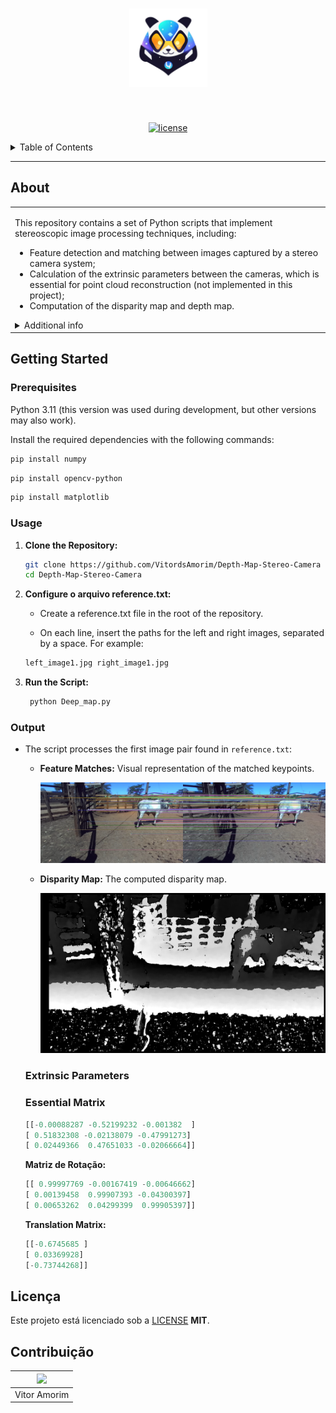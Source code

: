 <h1 align="center">
  <img src="https://github.com/VitordsAmorim/VitordsAmorim/blob/main/logo(sem%20fundo).png" alt="Logo" width="125" height="125" alt="Logo">
</h1>

<!-- <div align="center">
  Stereo 3D Reconstruction and Epipolar Geometry Processing
  <br />
  <br />
  <a href="https://github.com/VitordsAmorim/deep-map-stereo-camera/issues/new?assignees=&labels=bug&template=01_BUG_REPORT.md&title=bug%3A+">Report a Bug</a>
·
<a href="https://github.com/VitordsAmorim/deep-map-stereo-camera/issues/new?assignees=&labels=enhancement&template=02_FEATURE_REQUEST.md&title=feat%3A+">Request a Feature</a>
·
<a href="https://github.com/VitordsAmorim/deep-map-stereo-camera/discussions">Ask a Question</a>
</div> -->

<div align="center">
<br />

[![license](https://custom-icon-badges.demolab.com/github/license/denvercoder1/custom-icon-badges?logo=law&logoColor=white)](https://github.com/DenverCoder1/custom-icon-badges/blob/main/LICENSE?rgh-link-date=2021-08-09T18%3A10%3A26Z "license MIT")

<!-- [![license](https://img.shields.io/github/license/dec0dOS/amazing-github-template.svg?style=flat-square)](LICENSE)

[![Personal welcome](https://img.shields.io/badge/PRs-welcome-ff69b4.svg?style=flat-square)](https://github.com/VitordsAmorim)
[![made with hearth by dec0dOS](https://img.shields.io/badge/made%20with%20%E2%99%A5%20by-dec0dOS-ff1414.svg?style=flat-square)](https://github.com/dec0dOS) -->

</div>

<details close>
<summary>Table of Contents</summary>

- [About](#about)
- [Additional Infor](#additional-infor)
- [Getting Started](#getting-started)
  - [Prerequisites](#prerequisites)
  - [Usage](#usage)
- [License](#license)
- [Contributors](#contributors)
- [Future Improvements](#future-improvements)
- [Acknowledgements](#acknowledgements)

</details>

---

## About

<table>
<tr>
<td>

This repository contains a set of Python scripts that implement stereoscopic image processing techniques, including:

- Feature detection and matching between images captured by a stereo camera system;
- Calculation of the extrinsic parameters between the cameras, which is essential for point cloud reconstruction (not implemented in this project);
- Computation of the disparity map and depth map.


<details close>
<summary>Additional info</summary>
<br>

- **Main Libraries:**
  - **NumPy:** For matrix operations and array manipulation.
  - **OpenCV:** For image processing and computer vision (feature detection, matching, disparity calculation, etc.).
  - **Matplotlib:** For visualizing images and plots.

- **Reference Files:** 
  - The main script reads the image pair paths from the `reference.txt` file. Each line in this file should contain the paths for the left and right images, separated by a space.

</details>

</td>
</tr>
</table>


## Getting Started

### Prerequisites

Python 3.11 (this version was used during development, but other versions may also work).



Install the required dependencies with the following commands:

```sh
pip install numpy
```

```sh
pip install opencv-python
```

```sh
pip install matplotlib
```

### Usage


1. **Clone the Repository:**

   ```bash
   git clone https://github.com/VitordsAmorim/Depth-Map-Stereo-Camera
   cd Depth-Map-Stereo-Camera
   ```

2. **Configure o arquivo reference.txt:**

   - Create a reference.txt file in the root of the repository.

   - On each line, insert the paths for the left and right images, separated by a space. For example:

    ```bash
    left_image1.jpg right_image1.jpg  
    ```

3. **Run the Script:**

   ```python
    python Deep_map.py
   ```
   
### Output
- The script processes the first image pair found in `reference.txt`:
  - **Feature Matches:** Visual representation of the matched keypoints.

    ![Matches_output](output/matches_output.png)

  - **Disparity Map:** The computed disparity map.

    ![Matches_output](output/depth_map.png)

  ### Extrinsic Parameters

    ### Essential Matrix
    ```python
    [[-0.00088287 -0.52199232 -0.001382  ]
    [ 0.51832308 -0.02138079 -0.47991273]
    [ 0.02449366  0.47651033 -0.02066664]]
    ```

    **Matriz de Rotação:**

    ```python
    [[ 0.99997769 -0.00167419 -0.00646662]
    [ 0.00139458  0.99907393 -0.04300397]
    [ 0.00653262  0.04299399  0.99905397]]
    ```

    **Translation Matrix:**

    ```python
    [[-0.6745685 ]
    [ 0.03369928]
    [-0.73744268]]
    ```


## Licença

Este projeto está licenciado sob a [LICENSE](LICENSE) **MIT**.


## Contribuição

|<a href="https://github.com/VitordsAmorim"><img src="https://github.com/VitordsAmorim.png" width="120"></a>
  |:-:|
  |Vitor Amorim |
